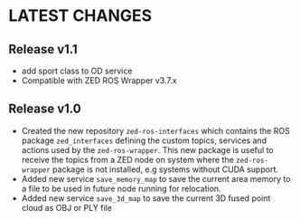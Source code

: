 LATEST CHANGES
==============
Release v1.1
------------
- add sport class to OD service
- Compatible with ZED ROS Wrapper v3.7.x

Release v1.0
------------
- Created the new repository `zed-ros-interfaces` which contains the ROS package `zed_interfaces` defining the custom topics, services and actions used by the `zed-ros-wrapper`. This new package is useful to receive the topics from a ZED node on system where the `zed-ros-wrapper` package is not installed, e.g systems without CUDA support.
- Added new service `save_memory_map` to save the current area memory to a file to be used in future node running for relocation.
- Added new service `save_3d_map` to save the current 3D fused point cloud as OBJ or PLY file

